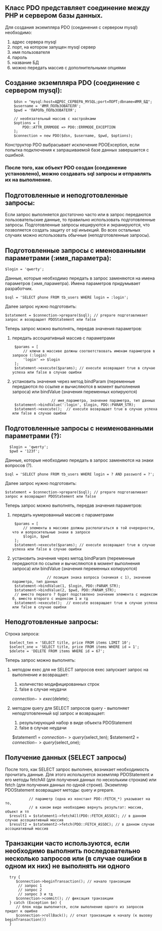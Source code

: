 ## Класс PDO представляет соединение между PHP и сервером базы данных.

Для создания экземпляра PDO (соединения с сервером mysql) необходимо:

1. адрес сервера mysql
2. порт, на котором запущен mysql сервер
3. имя пользователя
4. пароль
5. название БД
6. можно передать массив с дополнительными опциями

## Создание экземпляра PDO (соединение с сервером mysql):

        $dsn = "mysql:host=АДРЕС_СЕРВЕРА_MYSQL;port=ПОРТ;dbname=ИМЯ_БД";
        $username = 'ИМЯ_ПОЛЬЗОВАТЕЛЯ';
        $pwd = 'ПАРОЛЬ_ПОЛЬЗОВАТЕЛЯ';
        
        // необязательный массив с настройками
        $options = [
            PDO::ATTR_ERRMODE => PDO::ERRMODE_EXCEPTION
        ];
        $connection = new PDO($dsn, $username, $pwd, $options);

Конструктор PDO выбрасывает исключение PDOException, если попытка подключения к запрашиваемой базе данных завершается с
ошибкой. 

### После того, как объект PDO создан (соединение установлено), можно создавать sql запросы и отправлять их на выполнение.

## Подготовленные и неподготовленные запросы:

Если запрос выполняется достаточно часто или в запрос передаются пользовательские данные, то правильно использовать
подготовленные запросы. Подготовленные запросы кешируются и экранируются, что позволяется создать защиту от sql
инъекций. Во всех остальных случаях можно использовать обычные (неподготовленные запросы).

## Подготовленные запросы с именованными параметрами (:имя_параметра):

    $login = 'qwerty';

Данные, которые необходимо передать в запрос заменяются на имена параметров (:имя_параметра). Имена параметров
придумывает разработчик.

    $sql = 'SELECT phone FROM tb_users WHERE login = :login';

Далее запрос нужно подготовить:

    $statement = $connection->prepare($sql); // prepare подготавливает запрос и возвращает PDOStatement или false

Теперь запрос можно выполнять, передав значения параметров:

1. передать ассоциативный массив с параметрами

        $params = [
            // ключи в массиве должны соответствовать именам параметров в запросе (:login)
            'login' => $login
        ];
        $statement->execute($params); // execute возвращает true в случае успеха или false в случае ошибки

2. установить значения через метод bindParam (переменные передаются по ссылке и вычисляются в момент выполнения запроса)
   или bindValue (значения переменных копируются)

                         // имя_параметра, значение параметра, тип данных 
        $statement->bindValue(':login', $login, PDO::PARAM_STR);
        $statement->execute();  // execute возвращает true в случае успеха или false в случае ошибки

## Подготовленные запросы с неименованными параметрами (?):

      $login = 'qwerty';
      $pwd = '123f';

Данные, которые необходимо передать в запрос заменяются на знаки вопросов (?).

    $sql = 'SELECT phone FROM tb_users WHERE login = ? AND password = ?';

Далее запрос нужно подготовить:

    $statement = $connection->prepare($sql); // prepare подготавливает запрос и возвращает PDOStatement или false

Теперь запрос можно выполнять, передав значения параметров:

1. передать нумерованный массив с параметрами

        $params = [
            // элементы в массиве должны располагаться в той очередности, что и вопросительные знаки в запросе
            $login, $pwd
        ];
        $statement->execute($params); // execute возвращает true в случае успеха или false в случае ошибки

2. установить значения через метод bindParam (переменные передаются по ссылке и вычисляются в момент выполнения запроса)
   или bindValue (значения переменных копируются)

                       // позиция знака вопроса (начиная с 1), значение параметра, тип данных 
        $statement->bindValue(1, $login, PDO::PARAM_STR);
        $statement->bindValue(2, $pwd, PDO::PARAM_STR);
        // вместо первого ? будет подставлено значение элемента с индексом 0, вместо второго с индексом 1 и тд
        $statement->execute();  // execute возвращает true в случае успеха или false в случае ошибки

## Неподготовленные запросы:

Строка запроса:

      $select_ten = 'SELECT title, price FROM items LIMIT 10';
      $select_one = 'SELECT title, price FROM items WHERE id = 1';
      $delete = 'DELETE FROM items WHERE id = 67';

Теперь запрос можно выполнять:

1. методом exec для не SELECT запросов exec запускает запрос на выполнение и возвращает:
    1. количество модифицированных строк
    2. false в случае неудачи

      $connection->exec($delete);

2. методом query для SELECT запросов query - выполняет неподготовленный sql запрос и возвращает:
    1. результирующий набор в виде объекта PDOStatement
    2. false в случае неудачи

      $statement1 = $connection->query($select_ten);
      $statement2 = $connection->query($select_one);

## Получение данных (SELECT запросы)

После того, как SELECT запрос выполнен, возникает необходимость прочитать данные. Для этого используется экземпляр
PDOStatement и его методы fetchAll (для получения данных по нескольким строкам) или fetch (для получения данных по одной
строке). Экземпляр PDOStatement возвращают методы: query и prepare.

               // параметр (одна из констант PDO::FETCH_*) указывает на то,
               // в каком виде необходимо вернуть результат: массив, объект и тп
      $result1 = $statement1->fetchAll(PDO::FETCH_ASSOC); // в данном случае ассоциативный массив
      $result2 = $statement2->fetch(PDO::FETCH_ASSOC); // в данном случае ассоциативный массив

## Транзакции часто используются, если необходимо выполнить последовательно несколько запросов или (в случае ошибки в одном их них) не выполнять ни одного


      try {
         $connection->beginTransaction(); // начало транзакции
          // запрос 1
          // запрос 2
          // запрос 3 и тд
         $connection->commit(); // фиксация транзакции
      } catch (Exception $e) {
         // блок коды выполнится, если выполнение одного из запросов придет к ошибке
         $connection->rollBack(); // откат транзакции к началу (к вызову beginTransaction())
      }





      
      

      
         

 


